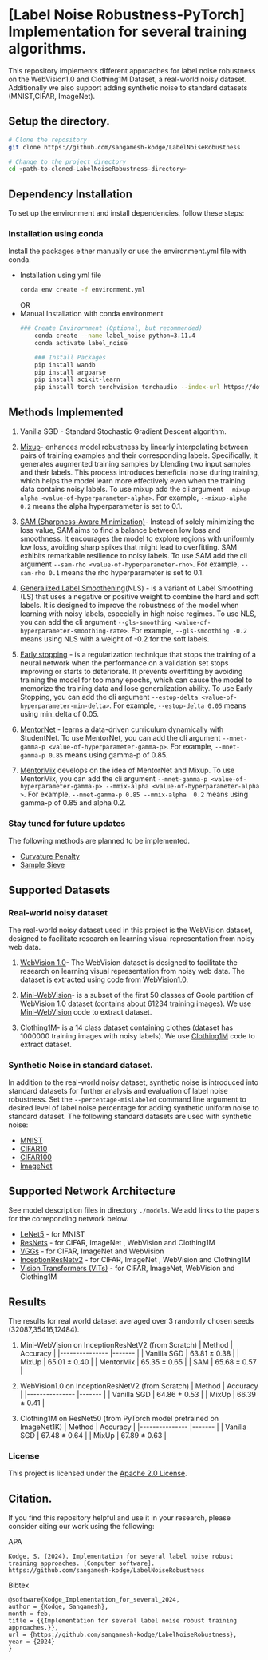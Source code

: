 # [Label Noise Robustness-PyTorch] Implementation for several training algorithms.

This repository implements different approaches for label noise robustness on the WebVision1.0 and Clothing1M Dataset, a real-world noisy dataset. Additionally we also support adding synthetic noise to standard datasets (MNIST,CIFAR, ImageNet).

## Setup the directory.

```bash
# Clone the repository
git clone https://github.com/sangamesh-kodge/LabelNoiseRobustness

# Change to the project directory
cd <path-to-cloned-LabelNoiseRobustness-directory>
```

## Dependency Installation
To set up the environment and install dependencies, follow these steps:
### Installation using conda
Install the packages either manually or use the environment.yml file with conda. 
- Installation using yml file
    ```bash
    conda env create -f environment.yml
    ```
    OR
- Manual Installation with conda environment 
    ```bash    
    ### Create Envirornment (Optional, but recommended)
        conda create --name label_noise python=3.11.4
        conda activate label_noise

        ### Install Packages
        pip install wandb 
        pip install argparse 
        pip install scikit-learn
        pip install torch torchvision torchaudio --index-url https://download.pytorch.org/whl/cu118
    ```

<!-- ### Installation using pip [Unverfied]
You can install the required packages using pip. It is recommended to create a virtual environment first.

```bash
### Create Environment (Optional, but recommended)
python -m venv label_noise_env
source label_noise_env/bin/activate  # For Linux/macOS
.\label_noise_env\Scripts\activate  # For Windows

### Install Packages
pip install -r requirements.txt
``` -->

## Methods Implemented
1. Vanilla SGD - Standard Stochastic Gradient Descent algorithm. 
2. [Mixup](https://arxiv.org/pdf/1806.05236.pdf)- enhances model robustness by linearly interpolating between pairs of training examples and their corresponding labels. Specifically, it generates augmented training samples by blending two input samples and their labels. This process introduces beneficial noise during training, which helps the model learn more effectively even when the training data contains noisy labels. To use mixup add the cli argument ```--mixup-alpha <value-of-hyperparameter-alpha>```. For example, ```--mixup-alpha 0.2``` means the alpha hyperparameter is set to 0.1.

2. [SAM (Sharpness-Aware Minimization)](https://arxiv.org/pdf/2010.01412.pdf)- Instead of solely minimizing the loss value, SAM aims to find a balance between low loss and smoothness. It encourages the model to explore regions with uniformly low loss, avoiding sharp spikes that might lead to overfitting. SAM exhibits remarkable resilience to noisy labels. To use SAM add the cli argument ```--sam-rho <value-of-hyperparameter-rho>```. For example, ```--sam-rho 0.1``` means the rho hyperparameter is set to 0.1.


3. [Generalized Label Smoothening](https://arxiv.org/pdf/2106.04149.pdf)(NLS) - is a variant of Label Smoothing (LS) that uses a negative or positive weight to combine the hard and soft labels. It is designed to improve the robustness of the model when learning with noisy labels, especially in high noise regimes. To use NLS, you can add the cli argument ```--gls-smoothing <value-of-hyperparameter-smoothing-rate>```. For example, ```--gls-smoothing -0.2``` means using NLS with a weight of -0.2 for the soft labels.

4. [Early stopping](https://arxiv.org/abs/1903.11680) - is a regularization technique that stops the training of a neural network when the performance on a validation set stops improving or starts to deteriorate. It prevents overfitting by avoiding training the model for too many epochs, which can cause the model to memorize the training data and lose generalization ability. To use Early Stopping, you can add the cli argument ```--estop-delta <value-of-hyperparameter-min-delta>```. For example, ```--estop-delta 0.05``` means using min_delta  of 0.05.
5. [MentorNet](https://arxiv.org/pdf/1712.05055.pdf) - learns a data-driven curriculum dynamically with StudentNet. To use MentorNet, you can add the cli argument ```--mnet-gamma-p <value-of-hyperparameter-gamma-p>```. For example, ```--mnet-gamma-p 0.85``` means using gamma-p  of 0.85.

6. [MentorMix](https://arxiv.org/pdf/1911.09781.pdf) develops on the idea of MentorNet and Mixup. To use MentorMix, you can add the cli argument ```--mnet-gamma-p <value-of-hyperparameter-gamma-p> --mmix-alpha <value-of-hyperparameter-alpha >```. For example, ```--mnet-gamma-p 0.85 --mmix-alpha  0.2``` means using gamma-p  of 0.85 and alpha 0.2.
### Stay tuned for future updates
The following methods are planned to be implemented. 
- [Curvature Penalty](https://openreview.net/pdf?id=2B2xIJ299rx) 
- [Sample Sieve](https://openreview.net/forum?id=2VXyy9mIyU3)


## Supported Datasets
### Real-world noisy dataset
The real-world noisy dataset used in this project is the WebVision dataset, designed to facilitate research on learning visual representation from noisy web data. 

1. [WebVision 1.0](https://data.vision.ee.ethz.ch/cvl/webvision/dataset2017.html)- The WebVision dataset is designed to facilitate the research on learning visual representation from noisy web data. The dataset is extracted using code from [WebVision1.0](https://github.com/sangamesh-kodge/WebVision1.0).

2. [Mini-WebVision](https://arxiv.org/abs/1911.09781)- is a subset of the first 50 classes of Goole partition of WebVision 1.0 dataset (contains about 61234 training images). We use [Mini-WebVision](https://github.com/sangamesh-kodge/Mini-WebVision) code to extract dataset.


3. [Clothing1M](https://www.cv-foundation.org/openaccess/content_cvpr_2015/papers/Xiao_Learning_From_Massive_2015_CVPR_paper.pdf)- is a 14 class dataset containing clothes (dataset has 1000000 training images with noisy labels). We use [Clothing1M](https://github.com/sangamesh-kodge/Clothing1M) code to extract dataset.

### Synthetic Noise in standard dataset. 
In addition to the real-world noisy dataset, synthetic noise is introduced into standard datasets for further analysis and evaluation of label noise robustness. Set the ```--percentage-mislabeled``` command line argument to desired level of label noise percentage for adding synthetic uniform noise to standard dataset. The following standard datasets are used with synthetic noise:
- [MNIST](https://ieeexplore.ieee.org/document/6296535)
- [CIFAR10](https://www.cs.toronto.edu/~kriz/cifar.html)
- [CIFAR100](https://www.cs.toronto.edu/~kriz/cifar.html)
- [ImageNet](https://www.image-net.org/)

## Supported Network Architecture
See model description files in directory ```./models```. We add links to the papers for the correponding network below. 
- [LeNet5](https://ieeexplore.ieee.org/document/726791) - for MNIST
- [ResNets](https://arxiv.org/pdf/1512.03385.pdf) - for CIFAR, ImageNet , WebVision and Clothing1M
- [VGGs](https://arxiv.org/pdf/1409.1556.pdf) - for CIFAR, ImageNet and WebVision
- [InceptionResNetv2](https://arxiv.org/pdf/1602.07261.pdf) - for CIFAR, ImageNet , WebVision and Clothing1M
- [Vision Transformers (ViTs)](https://arxiv.org/pdf/2010.11929.pdf) - for CIFAR, ImageNet, WebVision and Clothing1M



## Results
The results for real world dataset averaged over 3 randomly chosen seeds (32087,35416,12484).
1. Mini-WebVision on InceptionResNetV2 (from Scratch)
    | Method            | Accuracy          |
    |---------------    |-------            |
    | Vanilla SGD       | 63.81 $\pm$ 0.38  |
    | MixUp             | 65.01 $\pm$ 0.40  |
    | MentorMix         | 65.35 $\pm$ 0.65  |
    | SAM               | 65.68 $\pm$ 0.57  |

2. WebVision1.0 on InceptionResNetV2 (from Scratch)
    | Method          | Accuracy            |
    |---------------    |-------            |
    | Vanilla SGD       |  64.86 $\pm$ 0.53 |
    | MixUp             |  66.39 $\pm$ 0.41 |

3. Clothing1M on ResNet50  (from PyTorch model pretrained on ImageNet1K)
    | Method            | Accuracy          |
    |---------------    |-------            |
    | Vanilla SGD       |  67.48 $\pm$ 0.64 |
    | MixUp             |  67.89 $\pm$ 0.63 |


### License

This project is licensed under the [Apache 2.0 License](LICENSE).

## Citation.
If you find this repository helpful and use  it in your research, please consider citing our work using the following:

APA
```
Kodge, S. (2024). Implementation for several label noise robust training approaches. [Computer software]. https://github.com/sangamesh-kodge/LabelNoiseRobustness
```

Bibtex
```
@software{Kodge_Implementation_for_several_2024,
author = {Kodge, Sangamesh},
month = feb,
title = {{Implementation for several label noise robust training approaches.}},
url = {https://github.com/sangamesh-kodge/LabelNoiseRobustness},
year = {2024}
}
```